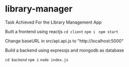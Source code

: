 # library-manager
Task Achieved For the Library Management App

Built a frontend using reactjs 
`cd client`
`npm i `
`npm start`

Change   baseURL  in src/api.api.js to "http://localhost:5000"


Build a backend using expressjs and mongodb as database

`cd backend`
`npm i` 
`node index.js`
